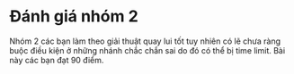 # Đánh giá nhóm 2
Nhóm 2 các bạn làm theo giải thuật quay lui tốt tuy nhiên có lẽ chưa ràng buộc điều kiện ở những nhánh chắc chắn sai do đó có thể bị time limit. Bài này các bạn đạt 90 điểm.
